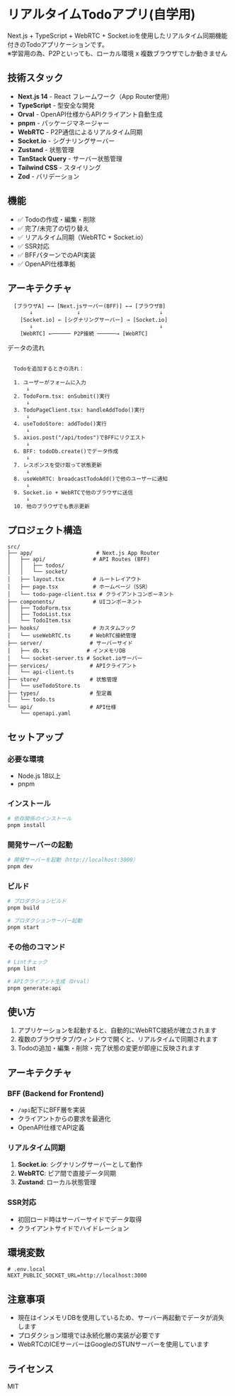 # リアルタイムTodoアプリ(自学用)

Next.js + TypeScript + WebRTC + Socket.ioを使用したリアルタイム同期機能付きのTodoアプリケーションです。  
※学習用の為、P2Pといっても、ローカル環境 x 複数ブラウザでしか動きません

## 技術スタック

- **Next.js 14** - React フレームワーク（App Router使用）
- **TypeScript** - 型安全な開発
- **Orval** - OpenAPI仕様からAPIクライアント自動生成
- **pnpm** - パッケージマネージャー
- **WebRTC** - P2P通信によるリアルタイム同期
- **Socket.io** - シグナリングサーバー
- **Zustand** - 状態管理
- **TanStack Query** - サーバー状態管理
- **Tailwind CSS** - スタイリング
- **Zod** - バリデーション

## 機能

- ✅ Todoの作成・編集・削除
- ✅ 完了/未完了の切り替え
- ✅ リアルタイム同期（WebRTC + Socket.io）
- ✅ SSR対応
- ✅ BFFパターンでのAPI実装
- ✅ OpenAPI仕様準拠

## アーキテクチャ

```
  [ブラウザA] ←→ [Next.jsサーバー(BFF)] ←→ [ブラウザB]
       ↓              ↓                         ↓
    [Socket.io] ← [シグナリングサーバー] → [Socket.io]
       ↓                                        ↓
    [WebRTC] ←────── P2P接続 ──────→ [WebRTC]
```

データの流れ

```

  Todoを追加するときの流れ：

  1. ユーザーがフォームに入力
      ↓
  2. TodoForm.tsx: onSubmit()実行
      ↓
  3. TodoPageClient.tsx: handleAddTodo()実行
      ↓
  4. useTodoStore: addTodo()実行
      ↓
  5. axios.post("/api/todos")でBFFにリクエスト
      ↓
  6. BFF: todoDb.create()でデータ作成
      ↓
  7. レスポンスを受け取って状態更新
      ↓
  8. useWebRTC: broadcastTodoAdd()で他のユーザーに通知
      ↓
  9. Socket.io + WebRTCで他のブラウザに送信
      ↓
  10. 他のブラウザでも表示更新

```


## プロジェクト構造

```
src/
├── app/                    # Next.js App Router
│   ├── api/               # API Routes (BFF)
│   │   ├── todos/
│   │   └── socket/
│   ├── layout.tsx         # ルートレイアウト
│   ├── page.tsx           # ホームページ（SSR）
│   └── todo-page-client.tsx # クライアントコンポーネント
├── components/            # UIコンポーネント
│   ├── TodoForm.tsx
│   ├── TodoList.tsx
│   └── TodoItem.tsx
├── hooks/                 # カスタムフック
│   └── useWebRTC.ts      # WebRTC接続管理
├── server/               # サーバーサイド
│   ├── db.ts            # インメモリDB
│   └── socket-server.ts # Socket.ioサーバー
├── services/             # APIクライアント
│   └── api-client.ts
├── store/                # 状態管理
│   └── useTodoStore.ts
├── types/                # 型定義
│   └── todo.ts
└── api/                  # API仕様
    └── openapi.yaml

```

## セットアップ

### 必要な環境

- Node.js 18以上
- pnpm

### インストール

```bash
# 依存関係のインストール
pnpm install
```

### 開発サーバーの起動

```bash
# 開発サーバーを起動（http://localhost:3000）
pnpm dev
```

### ビルド

```bash
# プロダクションビルド
pnpm build

# プロダクションサーバー起動
pnpm start
```

### その他のコマンド

```bash
# Lintチェック
pnpm lint

# APIクライアント生成（Orval）
pnpm generate:api
```

## 使い方

1. アプリケーションを起動すると、自動的にWebRTC接続が確立されます
2. 複数のブラウザタブ/ウィンドウで開くと、リアルタイムで同期されます
3. Todoの追加・編集・削除・完了状態の変更が即座に反映されます

## アーキテクチャ

### BFF (Backend for Frontend)

- `/api`配下にBFF層を実装
- クライアントからの要求を最適化
- OpenAPI仕様でAPI定義

### リアルタイム同期

1. **Socket.io**: シグナリングサーバーとして動作
2. **WebRTC**: ピア間で直接データ同期
3. **Zustand**: ローカル状態管理

### SSR対応

- 初回ロード時はサーバーサイドでデータ取得
- クライアントサイドでハイドレーション

## 環境変数

```env
# .env.local
NEXT_PUBLIC_SOCKET_URL=http://localhost:3000
```

## 注意事項

- 現在はインメモリDBを使用しているため、サーバー再起動でデータが消失します
- プロダクション環境では永続化層の実装が必要です
- WebRTCのICEサーバーはGoogleのSTUNサーバーを使用しています

## ライセンス

MIT
